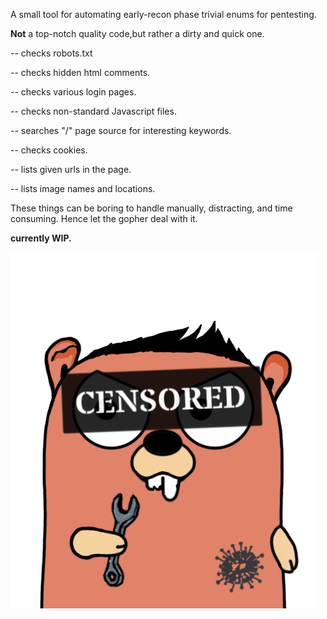 A small tool for automating early-recon phase trivial enums for pentesting.

**Not** a top-notch quality code,but rather a dirty and quick one.


-- checks robots.txt

-- checks hidden html comments.

-- checks various login pages.

-- checks non-standard Javascript files.

-- searches "/" page source for interesting keywords.

-- checks cookies.

-- lists given urls in the page.

-- lists image names and locations.

These things can be boring to handle manually, distracting, and time consuming. Hence let the gopher deal with it.

**currently WIP.**


![gopher](ico/gopher.png)